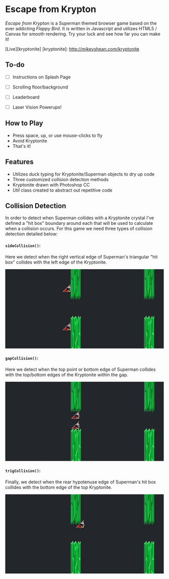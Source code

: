 # Escape from Krypton



*Escape from Krypton* is a Superman themed browser game based on the ever addicting *Flappy Bird*.  It is written in Javascript and utilizes HTML5 / Canvas for smooth rendering.  Try your luck and see how far you can make it!

[Live][kryptonite]
[kryptonite]: http://mikeyshean.com/kryptonite

## To-do

- [ ] Instructions on Splash Page
- [ ] Scrolling floor/background
- [ ] Leaderboard
- [ ] Laser Vision Powerups!


## How to Play
- Press space, up, or use mouse-clicks to fly
- Avoid Kryptonite
- That's it!

## Features
- Utilizes duck typing for Kryptonite/Superman objects to dry up code
- Three customized collision detection methods
- Kryptonite drawn with Photoshop CC
- *Util* class created to abstract out repetitive code


## Collision Detection

In order to detect when Superman collides with a Kryptonite crystal I've
defined a "hit box" boundary around each that will be used to calculate 
when a collision occurs.  For this game we need three types of collision detection detailed below:


#### `sideCollision()`:
Here we detect when the right vertical edge of Superman's triangular "hit box" collides with the left edge of the Kryptonite.

![sideCollision](./src/assets/docs/side_collision.png)

#### `gapCollision()`:

Here we detect when the top point or bottom edge of Superman collides with the top/bottom edges of the Kryptonite within the gap.

![gapCollision](./src/assets//docs/gap_collision.png)

#### `trigCollision()`:
Finally, we detect when the rear hypotenuse edge of Superman's hit box collides with the bottom edge of the top Kryptonite.

![trigCollision](./src/assets//docs/trig_collision.png)
